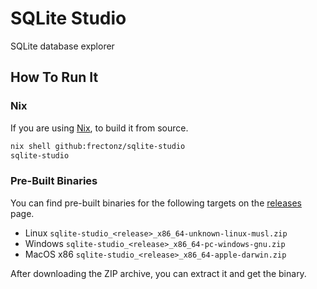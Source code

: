 # SQLite Studio

SQLite database explorer

## How To Run It

### Nix

If you are using [Nix](https://nixos.org/), to build it from source.

```bash
nix shell github:frectonz/sqlite-studio
sqlite-studio
```

### Pre-Built Binaries

You can find pre-built binaries for the following targets on the [releases](https://github.com/frectonz/sqlite-studio/releases) page.

- Linux `sqlite-studio_<release>_x86_64-unknown-linux-musl.zip`
- Windows `sqlite-studio_<release>_x86_64-pc-windows-gnu.zip`
- MacOS x86 `sqlite-studio_<release>_x86_64-apple-darwin.zip`

After downloading the ZIP archive, you can extract it and get the binary.
